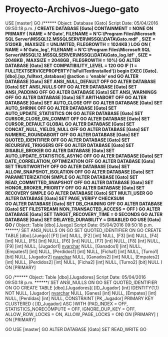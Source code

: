 # Proyecto-Archivos-Juego-gato
USE [master]
GO
/****** Object:  Database [Gato]    Script Date: 05/04/2016 09:50:18 p.m. ******/
CREATE DATABASE [Gato]
 CONTAINMENT = NONE
 ON  PRIMARY 
( NAME = N'Gato', FILENAME = N'C:\Program Files\Microsoft SQL Server\MSSQL12.MSSQLSERVER\MSSQL\DATA\Gato.mdf' , SIZE = 5120KB , MAXSIZE = UNLIMITED, FILEGROWTH = 1024KB )
 LOG ON 
( NAME = N'Gato_log', FILENAME = N'C:\Program Files\Microsoft SQL Server\MSSQL12.MSSQLSERVER\MSSQL\DATA\Gato_log.ldf' , SIZE = 2048KB , MAXSIZE = 2048GB , FILEGROWTH = 10%)
GO
ALTER DATABASE [Gato] SET COMPATIBILITY_LEVEL = 120
GO
IF (1 = FULLTEXTSERVICEPROPERTY('IsFullTextInstalled'))
begin
EXEC [Gato].[dbo].[sp_fulltext_database] @action = 'enable'
end
GO
ALTER DATABASE [Gato] SET ANSI_NULL_DEFAULT OFF 
GO
ALTER DATABASE [Gato] SET ANSI_NULLS OFF 
GO
ALTER DATABASE [Gato] SET ANSI_PADDING OFF 
GO
ALTER DATABASE [Gato] SET ANSI_WARNINGS OFF 
GO
ALTER DATABASE [Gato] SET ARITHABORT OFF 
GO
ALTER DATABASE [Gato] SET AUTO_CLOSE OFF 
GO
ALTER DATABASE [Gato] SET AUTO_SHRINK OFF 
GO
ALTER DATABASE [Gato] SET AUTO_UPDATE_STATISTICS ON 
GO
ALTER DATABASE [Gato] SET CURSOR_CLOSE_ON_COMMIT OFF 
GO
ALTER DATABASE [Gato] SET CURSOR_DEFAULT  GLOBAL 
GO
ALTER DATABASE [Gato] SET CONCAT_NULL_YIELDS_NULL OFF 
GO
ALTER DATABASE [Gato] SET NUMERIC_ROUNDABORT OFF 
GO
ALTER DATABASE [Gato] SET QUOTED_IDENTIFIER OFF 
GO
ALTER DATABASE [Gato] SET RECURSIVE_TRIGGERS OFF 
GO
ALTER DATABASE [Gato] SET  DISABLE_BROKER 
GO
ALTER DATABASE [Gato] SET AUTO_UPDATE_STATISTICS_ASYNC OFF 
GO
ALTER DATABASE [Gato] SET DATE_CORRELATION_OPTIMIZATION OFF 
GO
ALTER DATABASE [Gato] SET TRUSTWORTHY OFF 
GO
ALTER DATABASE [Gato] SET ALLOW_SNAPSHOT_ISOLATION OFF 
GO
ALTER DATABASE [Gato] SET PARAMETERIZATION SIMPLE 
GO
ALTER DATABASE [Gato] SET READ_COMMITTED_SNAPSHOT OFF 
GO
ALTER DATABASE [Gato] SET HONOR_BROKER_PRIORITY OFF 
GO
ALTER DATABASE [Gato] SET RECOVERY SIMPLE 
GO
ALTER DATABASE [Gato] SET  MULTI_USER 
GO
ALTER DATABASE [Gato] SET PAGE_VERIFY CHECKSUM  
GO
ALTER DATABASE [Gato] SET DB_CHAINING OFF 
GO
ALTER DATABASE [Gato] SET FILESTREAM( NON_TRANSACTED_ACCESS = OFF ) 
GO
ALTER DATABASE [Gato] SET TARGET_RECOVERY_TIME = 0 SECONDS 
GO
ALTER DATABASE [Gato] SET DELAYED_DURABILITY = DISABLED 
GO
USE [Gato]
GO
/****** Object:  Table [dbo].[Juego]    Script Date: 05/04/2016 09:50:18 p.m. ******/
SET ANSI_NULLS ON
GO
SET QUOTED_IDENTIFIER ON
GO
CREATE TABLE [dbo].[Juego](
	[F1] [int] NULL,
	[F2] [int] NULL,
	[F3] [int] NULL,
	[F4] [int] NULL,
	[F5] [int] NULL,
	[F6] [int] NULL,
	[F7] [int] NULL,
	[F8] [int] NULL,
	[F9] [int] NULL,
	[Jugador1] [nvarchar](50) NULL,
	[Ganados1] [int] NULL,
	[Empates1] [int] NULL,
	[Perdidos1] [int] NULL,
	[Ficha1] [int] NULL,
	[Turno1] [bit] NULL,
	[Jugador2] [nvarchar](50) NULL,
	[Ganados2] [int] NULL,
	[Empates2] [int] NULL,
	[Perdidos2] [int] NULL,
	[Ficha2] [int] NULL,
	[Turno2] [bit] NULL
) ON [PRIMARY]

GO
/****** Object:  Table [dbo].[Jugadores]    Script Date: 05/04/2016 09:50:18 p.m. ******/
SET ANSI_NULLS ON
GO
SET QUOTED_IDENTIFIER ON
GO
CREATE TABLE [dbo].[Jugadores](
	[ID_Jugador] [int] IDENTITY(1,1) NOT NULL,
	[Jugador] [nvarchar](50) NULL,
	[Ganes] [int] NULL,
	[Empates] [int] NULL,
	[Perdidas] [int] NULL,
 CONSTRAINT [PK_Jugador] PRIMARY KEY CLUSTERED 
(
	[ID_Jugador] ASC
)WITH (PAD_INDEX = OFF, STATISTICS_NORECOMPUTE = OFF, IGNORE_DUP_KEY = OFF, ALLOW_ROW_LOCKS = ON, ALLOW_PAGE_LOCKS = ON) ON [PRIMARY]
) ON [PRIMARY]

GO
USE [master]
GO
ALTER DATABASE [Gato] SET  READ_WRITE 
GO
